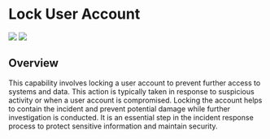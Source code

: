 # Lock User Account
![](https://img.shields.io/badge/Phase-Containment_%28P0003%29-blue)&nbsp;![](https://img.shields.io/badge/Category-Identity-blue)
## Overview
This capability involves locking a user account to prevent further access to systems and data. This action is typically taken in response to suspicious activity or when a user account is compromised. Locking the account helps to contain the incident and prevent potential damage while further investigation is conducted. It is an essential step in the incident response process to protect sensitive information and maintain security.